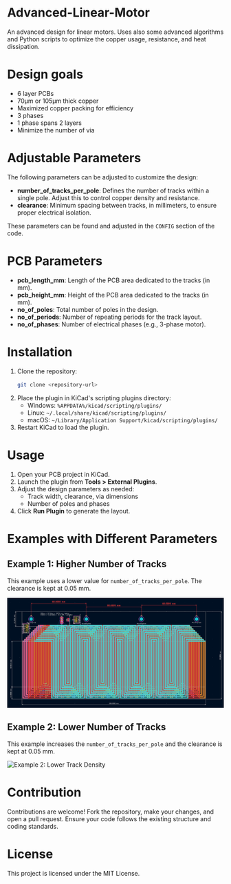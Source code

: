 # Advanced-Linear-Motor

An advanced design for linear motors. Uses also some advanced algorithms and Python scripts to optimize the copper usage, resistance, and heat dissipation.

# Design goals

- 6 layer PCBs
- 70µm or 105µm thick copper
- Maximized copper packing for efficiency
- 3 phases
- 1 phase spans 2 layers
- Minimize the number of via

# Adjustable Parameters
The following parameters can be adjusted to customize the design:

- **number_of_tracks_per_pole**: Defines the number of tracks within a single pole. Adjust this to control copper density and resistance.
- **clearance**: Minimum spacing between tracks, in millimeters, to ensure proper electrical isolation.

These parameters can be found and adjusted in the `CONFIG` section of the code.

# PCB Parameters

- **pcb_length_mm**: Length of the PCB area dedicated to the tracks (in mm).
- **pcb_height_mm**: Height of the PCB area dedicated to the tracks (in mm).
- **no_of_poles**: Total number of poles in the design.
- **no_of_periods**: Number of repeating periods for the track layout.
- **no_of_phases**: Number of electrical phases (e.g., 3-phase motor).

# Installation

1. Clone the repository:
   ```bash
   git clone <repository-url>
   ```
2. Place the plugin in KiCad's scripting plugins directory:
   - Windows: `%APPDATA%/kicad/scripting/plugins/`
   - Linux: `~/.local/share/kicad/scripting/plugins/`
   - macOS: `~/Library/Application Support/kicad/scripting/plugins/`
3. Restart KiCad to load the plugin.

# Usage

1. Open your PCB project in KiCad.
2. Launch the plugin from **Tools > External Plugins**.
3. Adjust the design parameters as needed:
   - Track width, clearance, via dimensions
   - Number of poles and phases
4. Click **Run Plugin** to generate the layout.

# Examples with Different Parameters

## Example 1: Higher Number of Tracks
This example uses a lower value for `number_of_tracks_per_pole`. The clearance is kept at 0.05 mm.

![Example 1: High Track Density](examples/example_high_tracks.png)

## Example 2: Lower Number of Tracks
This example increases the `number_of_tracks_per_pole` and the clearance is kept at 0.05 mm.

![Example 2: Lower Track Density](examples/example_large_clearance.png)
# Contribution

Contributions are welcome! Fork the repository, make your changes, and open a pull request. Ensure your code follows the existing structure and coding standards.

# License

This project is licensed under the MIT License.


